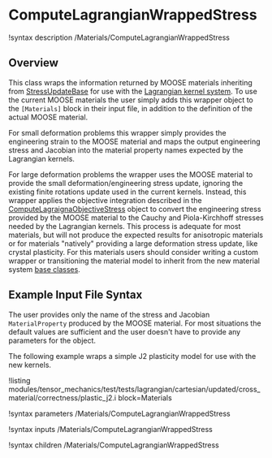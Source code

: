 # ComputeLagrangianWrappedStress

!syntax description /Materials/ComputeLagrangianWrappedStress

## Overview

This class wraps the information returned by MOOSE materials inheriting
from [StressUpdateBase](Stresses.md) for use with the
[Lagrangian kernel system](LagrangianKernelTheory.md).
To use the current MOOSE materials the user simply adds this wrapper
object to the `[Materials]` block in their input file, in addition to the
definition of the actual MOOSE material.

For small deformation problems this wrapper simply provides the engineering
strain to the MOOSE material and maps the output engineering stress and
Jacobian into the material property names expected by the Lagrangian kernels.

For large deformation problems the wrapper uses the MOOSE material to provide
the small deformation/engineering stress update, ignoring the existing
finite rotations update used in the current kernels.  Instead, this
wrapper applies the objective integration described in the
[ComputeLagraignaObjectiveStress](ComputeLagrangianObjectiveStress.md)
object to convert the engineering stress provided by the MOOSE material
to the Cauchy and Piola-Kirchhoff stresses needed by the Lagrangian kernels.
This process is adequate for most materials, but will not produce the
expected results for anisotropic materials or for materials "natively"
providing a large deformation stress update, like crystal plasticity.
For this materials users should consider writing a custom wrapper or
transitioning the material model to inherit from the new
material system [base classes](NewMaterialSystem.md).

## Example Input File Syntax

The user provides only the name of the stress and Jacobian `MaterialProperty`
produced by the MOOSE material.  For most situations the default values
are sufficient and the user doesn't have to provide any parameters for the
object.

The following example wraps a simple J2 plasticity model for use with the new
kernels.

!listing modules/tensor_mechanics/test/tests/lagrangian/cartesian/updated/cross_material/correctness/plastic_j2.i
         block=Materials

!syntax parameters /Materials/ComputeLagrangianWrappedStress

!syntax inputs /Materials/ComputeLagrangianWrappedStress

!syntax children /Materials/ComputeLagrangianWrappedStress
